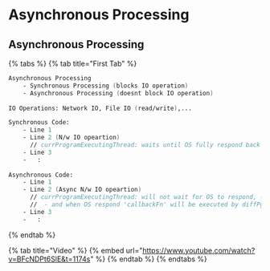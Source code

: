 # Asynchronous Processing

## Asynchronous Processing

{% tabs %}
{% tab title="First Tab" %}


```fsharp
Asynchronous Processing
    - Synchronous Processing (blocks IO operation)
    - Asynchronous Processing (doesnt block IO operation)
    
IO Operations: Network IO, File IO (read/write),...

Synchronous Code:
    - Line 1
    - Line 2 (N/w IO opeartion) 
      // currProgramExecutingThread: waits until OS fully respond back
    - Line 3
    -   :
    
Asynchronous Code:
    - Line 1
    - Line 2 (Async N/w IO opeartion) 
      // currProgramExecutingThread: will not wait for OS to respond, -instead it registers 'callbackFn'
      //  - and when OS respond 'callbackFn' will be executed by diffPgmExecutingThread
    - Line 3
    -   :
```
{% endtab %}

{% tab title="Video" %}
{% embed url="https://www.youtube.com/watch?v=BFcNDPt6SlE&t=1174s" %}
{% endtab %}
{% endtabs %}


